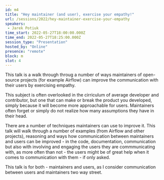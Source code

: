 ```yaml
---
id: m4
title: "Hey maintainer (and user), exercise your empathy!"
url: /sessions/2022/hey-maintainer-exercise-your-empathy
speakers:
 - Jarek Potiuk
time_start: 2022-05-27T18:00:00.000Z
time_end: 2022-05-27T18:25:00.000Z
session_type: "Presentation"
hosted_by: "Online"
presence: "remote"
block: m
slot: 4
---
```


This talk is a walk through throug a number of ways maintainers of open-source projects (for example Airflow) can improve the communication with their users by exercising empathy.
 
 
 
 This subject is often overlooked in the cirriculum of average developer and contributor, but one that can make or break the product you developed, simply because it will become more approachable for users. Maintainers often forget or simply do not realize how many assumptions they have in their head.
 
 
 
 There are a number of techniques maintainers can use to improve it. This talk will walk through a number of examples (from Airflow and other projects), reasoning and ways how communication between maintainers and users can be improved - in the code, documentation, communication but also with involving and engaging the users they are commmunicating with, as more often than not - the users might be of great help when it comes to communication with them - if only asked.
 
 
 
 This talk is for both - maintainers and users, as I consider communication between users and maintainers two way street.